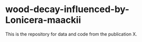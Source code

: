 # wood-decay-influenced-by-Lonicera-maackii
This is the repository for data and code from the publication X. 
